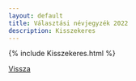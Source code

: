```yaml
---
layout: default
title: Választási névjegyzék 2022
description: Kisszekeres
---
```


{% include Kisszekeres.html %}

[Vissza](./)